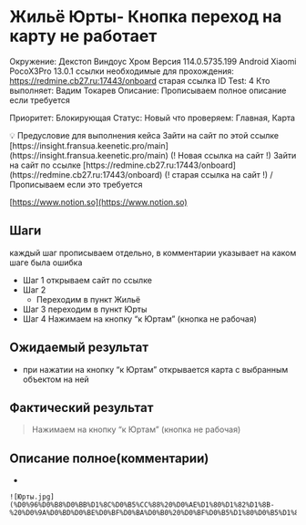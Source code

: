 # Жильё Юрты- Кнопка переход на карту не работает

Окружение: Декстоп Виндоус Хром Версия 114.0.5735.199 Android Xiaomi PocoX3Pro  13.0.1
ссылки необходимые для прохождения: https://redmine.cb27.ru:17443/onboard     старая ссылка
ID Test: 4
Кто выполняет: Вадим Токарев
Описание: Прописываем полное описание если требуется

Приоритет: Блокирующая
Статус: Новый
что проверяем: Главная, Карта

<aside>
💡 Предусловие для выполнения кейса
Зайти на сайт по этой ссылке [https://insight.fransua.keenetic.pro/main](https://insight.fransua.keenetic.pro/main) (! Новая ссылка на сайт !)
Зайти на сайт по ссылке  [https://redmine.cb27.ru:17443/onboard](https://redmine.cb27.ru:17443/onboard)  (! старая ссылка на сайт !)
/Прописываем если это требуется

</aside>

[https://www.notion.so](https://www.notion.so)

## Шаги

каждый шаг прописываем отдельно, в комментарии указывает на каком шаге была ошибка 

- Шаг 1 
открываем сайт по ссылке
- Шаг 2
    - Переходим в пункт Жильё
- Шаг 3 переходим в пункт Юрты
- Шаг 4 Нажимаем на кнопку “к Юртам” (кнопка не рабочая)

## Ожидаемый результат

- при нажатии на кнопку “к Юртам” открывается карта с выбранным объектом на ней

## Фактический результат

> Нажимаем на кнопку “к Юртам” (кнопка не рабочая)
> 

## Описание полное(комментарии)

- 
    
    ![Юрты.jpg](%D0%96%D0%B8%D0%BB%D1%8C%D0%B5%CC%88%20%D0%AE%D1%80%D1%82%D1%8B-%20%D0%9A%D0%BD%D0%BE%D0%BF%D0%BA%D0%B0%20%D0%BF%D0%B5%D1%80%D0%B5%D1%85%D0%BE%D0%B4%20%D0%BD%D0%B0%20%D0%BA%D0%B0%D1%80%D1%82%D1%83%20%D0%BD%D0%B5%20%D1%80%D0%B0%D0%B1%D0%BE%D1%82%D0%B0%D0%B5%D1%82%20f1ea2efcc90445c6ad0b2434523a9aa0/%25D0%25AE%25D1%2580%25D1%2582%25D1%258B.jpg)